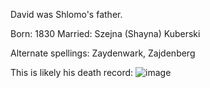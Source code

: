 David was Shlomo's father. 

Born: 1830
Married: Szejna (Shayna) Kuberski

Alternate spellings: Zaydenwark, Zajdenberg

This is likely his death record:
![image](https://user-images.githubusercontent.com/6341114/114318077-4029e400-9ad9-11eb-89ac-9847ce775327.png)

